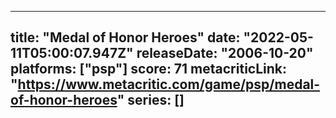 
---
title: "Medal of Honor Heroes"
date: "2022-05-11T05:00:07.947Z"
releaseDate: "2006-10-20"
platforms: ["psp"]
score: 71
metacriticLink: "https://www.metacritic.com/game/psp/medal-of-honor-heroes"
series: []
---
